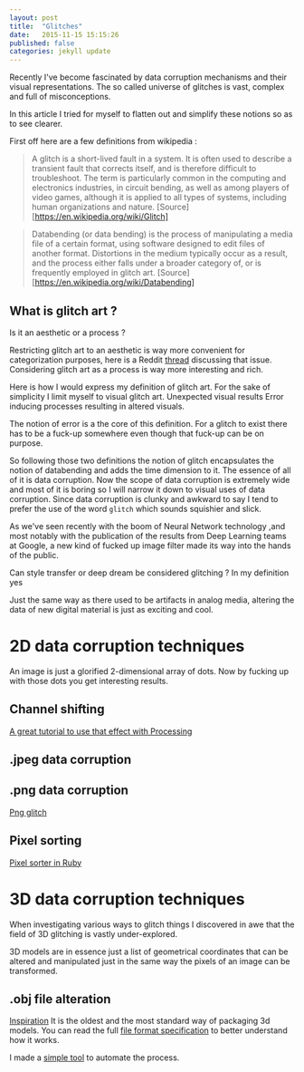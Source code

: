 ```yaml
---
layout: post
title:  "Glitches"
date:   2015-11-15 15:15:26
published: false
categories: jekyll update
---
```

 Recently I've become fascinated by data corruption mechanisms and their visual representations.
 The so called universe of glitches is vast, complex and full of misconceptions.

 In this article I tried for myself to flatten out and simplify these notions so as to see clearer.

 First off here are a few definitions from wikipedia :

 > A glitch is a short-lived fault in a system. It is often used to describe a transient fault that corrects itself, and is therefore difficult to troubleshoot. The term is particularly common in the computing and electronics industries, in circuit bending, as well as among players of video games, although it is applied to all types of systems, including human organizations and nature. [Source][https://en.wikipedia.org/wiki/Glitch]

 > Databending (or data bending) is the process of manipulating a media file of a certain format, using software designed to edit files of another format. Distortions in the medium typically occur as a result, and the process either falls under a broader category of, or is frequently employed in glitch art. [Source][https://en.wikipedia.org/wiki/Databending]

## What is glitch art ?
Is it an aesthetic or a process ?

Restricting glitch art to an aesthetic is way more convenient for categorization purposes, here is a Reddit
[thread](https://www.reddit.com/r/glitch_art/comments/3cgwik/discussion_is_deep_dream_glitch_art/) discussing that issue.
Considering glitch art as a process is way more interesting and rich.

Here is how I would express my definition of glitch art. For the sake of simplicity I limit myself to visual glitch art.
Unexpected visual results
Error inducing processes resulting in altered visuals.

The notion of error is a the core of this definition. For a glitch to exist there has to be a fuck-up somewhere even though that fuck-up can be on purpose.


So following those two definitions the notion of glitch encapsulates the notion of databending and adds the time dimension to it. The essence of all of it is data corruption. Now the scope of data corruption is extremely wide and most of it is boring so I will narrow it down to visual uses of data corruption. Since data corruption is clunky and awkward to say I tend to prefer the use of the word `glitch` which sounds squishier and slick.


As we've seen recently with the boom of Neural Network technology ,and most notably with the publication of the results from Deep Learning teams at Google, a new kind of fucked up image filter made its way into the hands of the public.

Can style transfer or deep dream be considered glitching ? In my definition yes

Just the same way as there used to be artifacts in analog media, altering the data of new digital material is just as exciting and cool.

# 2D data corruption techniques

An image is just a glorified 2-dimensional array of dots. Now by fucking up with those dots you get interesting results.

## Channel shifting

[A great tutorial to use that effect with Processing](http://datamoshing.com/2016/06/29/how-to-glitch-images-using-rgb-channel-shifting/)

## .jpeg data corruption

## .png data corruption

[Png glitch](https://github.com/ucnv/pnglitch)

## Pixel sorting
[Pixel sorter in Ruby](https://github.com/czycha/pxlsrt)

# 3D data corruption techniques

When investigating various ways to glitch things I discovered in awe that the field of 3D glitching is vastly under-explored.

3D models are in essence just a list of geometrical coordinates that can be altered and manipulated just in the same way the pixels of an image can be transformed.

## .obj file alteration

[Inspiration](http://www.srcxor.org/blog/3d-glitching/)
It is the oldest and the most standard way of packaging 3d models. You can read the full [file format specification](https://en.wikipedia.org/wiki/Wavefront_.obj_file) to better understand how it works.

I made a [simple tool](https://github.com/pskl/3dglitch) to automate the process.
